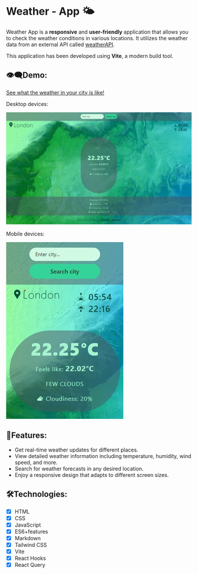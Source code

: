 # Weather - App 🌤️

Weather App is a **responsive** and **user-friendly** application that allows you to check the weather conditions in various locations. It utilizes the weather data from an external API called [weatherAPI](https://openweathermap.org/).

This application has been developed using **Vite**, a modern build tool.

## 👁‍🗨Demo:

[See what the weather in your city is like!](https://maxnatalia.github.io/weather-app/)

Desktop devices:

![weatherAppDesktop.jpg](weatherAppDesktop.jpg)

Mobile devices:

![weatherAppMobile.jpg](weatherAppMobile.jpg)

## 📌Features:

- Get real-time weather updates for different places.
- View detailed weather information including temperature, humidity, wind speed, and more.
- Search for weather forecasts in any desired location.
- Enjoy a responsive design that adapts to different screen sizes.

## 🛠️Technologies:

- [x] HTML
- [x] CSS
- [x] JavaScript
- [x] ES6+features
- [x] Markdown
- [x] Tailwind CSS
- [x] Vite
- [x] React Hooks
- [x] React Query
